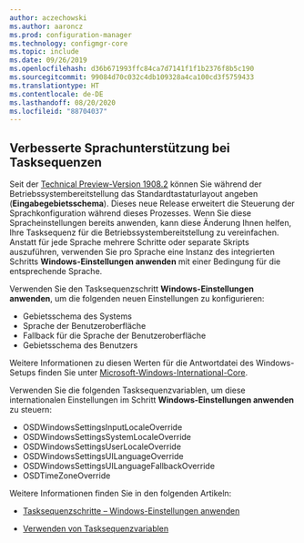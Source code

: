 ```yaml
---
author: aczechowski
ms.author: aaroncz
ms.prod: configuration-manager
ms.technology: configmgr-core
ms.topic: include
ms.date: 09/26/2019
ms.openlocfilehash: d36b671993ffc84ca7d7141f1f1b2376f8b5c190
ms.sourcegitcommit: 99084d70c032c4db109328a4ca100cd3f5759433
ms.translationtype: HT
ms.contentlocale: de-DE
ms.lasthandoff: 08/20/2020
ms.locfileid: "88704037"
---
```

## <a name="improved-language-support-in-task-sequence"></a><a name="bkmk_osd"></a> Verbesserte Sprachunterstützung bei Tasksequenzen

<!--5411057-->

Seit der [Technical Preview-Version 1908.2](../../technical-preview-1908-2.md#bkmk_osd) können Sie während der Betriebssystembereitstellung das Standardtastaturlayout angeben (**Eingabegebietsschema**). Dieses neue Release erweitert die Steuerung der Sprachkonfiguration während dieses Prozesses. Wenn Sie diese Spracheinstellungen bereits anwenden, kann diese Änderung Ihnen helfen, Ihre Tasksequenz für die Betriebssystembereitstellung zu vereinfachen. Anstatt für jede Sprache mehrere Schritte oder separate Skripts auszuführen, verwenden Sie pro Sprache eine Instanz des integrierten Schritts **Windows-Einstellungen anwenden** mit einer Bedingung für die entsprechende Sprache.

Verwenden Sie den Tasksequenzschritt **Windows-Einstellungen anwenden**, um die folgenden neuen Einstellungen zu konfigurieren:

- Gebietsschema des Systems
- Sprache der Benutzeroberfläche
- Fallback für die Sprache der Benutzeroberfläche
- Gebietsschema des Benutzers

Weitere Informationen zu diesen Werten für die Antwortdatei des Windows-Setups finden Sie unter [Microsoft-Windows-International-Core](/windows-hardware/customize/desktop/unattend/microsoft-windows-international-core).

Verwenden Sie die folgenden Tasksequenzvariablen, um diese internationalen Einstellungen im Schritt **Windows-Einstellungen anwenden** zu steuern:

- OSDWindowsSettingsInputLocaleOverride
- OSDWindowsSettingsSystemLocaleOverride
- OSDWindowsSettingsUserLocaleOverride
- OSDWindowsSettingsUILanguageOverride
- OSDWindowsSettingsUILanguageFallbackOverride
- OSDTimeZoneOverride

Weitere Informationen finden Sie in den folgenden Artikeln:

- [Tasksequenzschritte – Windows-Einstellungen anwenden](../../../../../osd/understand/task-sequence-steps.md#BKMK_ApplyWindowsSettings)

- [Verwenden von Tasksequenzvariablen](../../../../../osd/understand/using-task-sequence-variables.md)